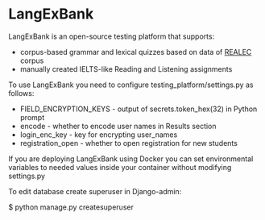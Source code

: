 # LangExBank

LangExBank is an open-source testing platform that supports:
 - corpus-based grammar and lexical quizzes based on data of <a href="realec.org">REALEC</a> corpus
 - manually created IELTS-like Reading and Listening assignments

To use LangExBank you need to configure testing_platform/settings.py as follows:
 - FIELD_ENCRYPTION_KEYS - output of secrets.token_hex(32) in Python prompt
 - encode - whether to encode user names in Results section
 - login_enc_key - key for encrypting user_names
 - registration_open - whether to open registration for new students

If you are deploying LangExBank using Docker you can set environmental variables to needed values inside your container without modifying settings.py

To edit database create superuser in Django-admin:

$ python manage.py createsuperuser
